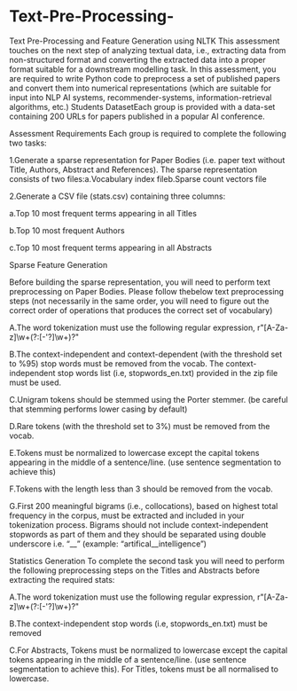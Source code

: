 # Text-Pre-Processing-
Text Pre-Processing and Feature Generation using NLTK 
This assessment touches on the next step of analyzing textual data, i.e., extracting data from non-structured format and converting the extracted data into a proper format suitable for a downstream modelling task. In this assessment, you are required to write Python code to preprocess a set of published  papers  and  convert  them  into  numerical  representations  (which  are  suitable  for  input into NLP AI systems, recommender-systems, information-retrieval algorithms, etc.)
Students DatasetEach group is provided with a data-set containing 200 URLs for papers published in a popular AI conference.  

Assessment Requirements
Each group is required to complete the following two tasks:

1.Generate a sparse representation for Paper Bodies (i.e. paper text without Title, Authors, Abstract and References). The sparse representation consists of two files:a.Vocabulary index fileb.Sparse count vectors file

2.Generate  a CSV file (stats.csv) containing three columns:

  a.Top 10 most frequent terms appearing in all Titles
  
  b.Top 10 most frequent Authors
  
  c.Top 10 most frequent terms appearing in all Abstracts
  
Sparse Feature Generation

Before building the sparse representation, you will need to perform text preprocessing on Paper Bodies. Please follow thebelow text preprocessing steps (not necessarily in the same order, you  will  need  to  figure  out  the  correct  order  of  operations  that  produces  the  correct  set  of vocabulary)

A.The word tokenization must use the following regular expression, r"[A-Za-z]\w+(?:[-'?]\w+)?"

B.The context-independent and context-dependent (with the threshold set to %95) stop words must be removed from the vocab. The context-independent stop words list (i.e, stopwords_en.txt) provided in the zip file must be used.

C.Unigram  tokens  should  be  stemmed  using  the  Porter  stemmer.  (be  careful  that stemming performs lower casing by default)

D.Rare tokens (with the threshold set to 3%) must be removed from the vocab.

E.Tokens must be normalized to lowercase except the capital tokens appearing in the middle of a sentence/line. (use sentence segmentation to achieve this)

F.Tokens with the length less than 3 should be removed from the vocab. 

G.First 200 meaningful bigrams  (i.e., collocations), based on highest total frequency in the  corpus, must  be  extracted  and  included  in  your  tokenization  process.  Bigrams should not include context-independent stopwords as part of them and they should be separated using double underscore i.e. “__”  (example: “artifical__intelligence”)

Statistics Generation
To complete the second task you will need to perform the following preprocessing steps on the Titles and Abstracts before extracting the required stats:

A.The  word  tokenization  must  use  the  following  regular  expression,  r"[A-Za-z]\w+(?:[-'?]\w+)?"

B.The context-independent stop words (i.e, stopwords_en.txt) must be removed

C.For Abstracts,  Tokens  must  be  normalized  to  lowercase  except  the  capital  tokens appearing in the middle of a sentence/line. (use sentence segmentation to achieve this). For Titles, tokens must be all normalised to lowercase.
